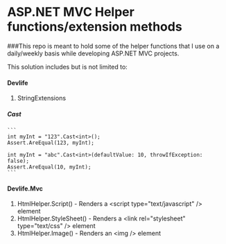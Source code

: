 # ASP.NET MVC Helper functions/extension methods

###This repo is meant to hold some of the helper functions that I use on a daily/weekly basis while developing ASP.NET MVC projects.

This solution includes but is not limited to:
#### Devlife
1. StringExtensions
##### Cast

	```
	int myInt = "123".Cast<int>();
	Assert.AreEqual(123, myInt);

	int myInt = "abc".Cast<int>(defaultValue: 10, throwIfException: false);
	Assert.AreEqual(10, myInt);
	```

#### Devlife.Mvc
1. HtmlHelper.Script() - Renders a &lt;script type="text/javascript" /&gt; element
2. HtmlHelper.StyleSheet() - Renders a &lt;link rel="stylesheet" type="text/css" /&gt;  element
3. HtmlHelper.Image() - Renders an &lt;img /&gt; element